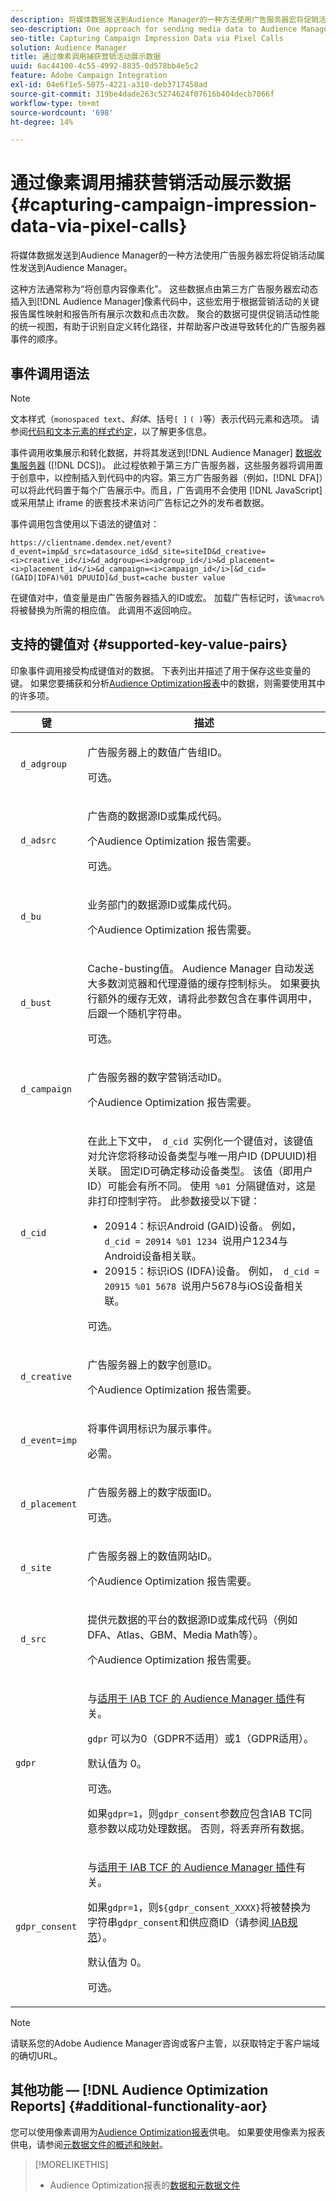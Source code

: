 ```yaml
---
description: 将媒体数据发送到Audience Manager的一种方法使用广告服务器宏将促销活动属性发送到Audience Manager。
seo-description: One approach for sending media data to Audience Manager uses ad server macros to send campaign attributes to Audience Manager.
seo-title: Capturing Campaign Impression Data via Pixel Calls
solution: Audience Manager
title: 通过像素调用捕获营销活动展示数据
uuid: 6ac44100-4c55-4992-8835-0d578bb4e5c2
feature: Adobe Campaign Integration
exl-id: 04e6f1e5-5075-4221-a310-deb3717458ad
source-git-commit: 319be4dade263c5274624f07616b404decb7066f
workflow-type: tm+mt
source-wordcount: '698'
ht-degree: 14%

---
```


# 通过像素调用捕获营销活动展示数据{#capturing-campaign-impression-data-via-pixel-calls}

将媒体数据发送到Audience Manager的一种方法使用广告服务器宏将促销活动属性发送到Audience Manager。

这种方法通常称为“将创意内容像素化”。 这些数据点由第三方广告服务器宏动态插入到[!DNL Audience Manager]像素代码中，这些宏用于根据营销活动的关键报告属性映射和报告所有展示次数和点击次数。 聚合的数据可提供促销活动性能的统一视图，有助于识别自定义转化路径，并帮助客户改进导致转化的广告服务器事件的顺序。

## 事件调用语法

>[!NOTE]
>
>文本样式（`monospaced text`、*斜体*、括号`[ ]` `( )`等）表示代码元素和选项。 请参阅[代码和文本元素的样式约定](../../reference/code-style-elements.md)，以了解更多信息。

事件调用收集展示和转化数据，并将其发送到[!DNL Audience Manager] [数据收集服务器](/help/using/reference/system-components/components-data-collection.md) ([!DNL DCS])。 此过程依赖于第三方广告服务器，这些服务器将调用置于创意中，以控制插入到代码中的内容。第三方广告服务器（例如，[!DNL DFA]）可以将此代码置于每个广告展示中。而且，广告调用不会使用 [!DNL JavaScript] 或采用禁止 iframe 的嵌套技术来访问广告标记之外的发布者数据。

事件调用包含使用以下语法的键值对：

```
https://clientname.demdex.net/event?d_event=imp&d_src=datasource_id&d_site=siteID&d_creative=<i>creative_id</i>&d_adgroup=<i>adgroup_id</i>&d_placement=<i>placement_id</i>&d_campaign=<i>campaign_id</i>[&d_cid=(GAID|IDFA)%01 DPUUID]&d_bust=cache buster value
```

在键值对中，值变量是由广告服务器插入的ID或宏。 加载广告标记时，该`%macro%`将被替换为所需的相应值。 此调用不返回响应。

## 支持的键值对 {#supported-key-value-pairs}

印象事件调用接受构成键值对的数据。 下表列出并描述了用于保存这些变量的键。 如果您要捕获和分析[Audience Optimization报表](../../reporting/audience-optimization-reports/audience-optimization-reports.md)中的数据，则需要使用其中的许多项。

<table id="table_F068C4D49F7D4775924D3CA712BF15BA"> 
 <thead> 
  <tr> 
   <th colname="col1" class="entry"> 键 </th> 
   <th colname="col2" class="entry"> 描述 </th> 
  </tr> 
 </thead>
 <tbody> 
  <tr> 
   <td colname="col1"> <code> d_adgroup </code> </td> 
   <td colname="col2"> <p>广告服务器上的数值广告组ID。 </p> <p>可选。 </p> </td> 
  </tr> 
  <tr> 
   <td colname="col1"> <code> d_adsrc </code> </td> 
   <td colname="col2"> <p>广告商的数据源ID或集成代码。 </p> <p><span class="wintitle">个Audience Optimization </span>报告需要。 </p> <p>可选。</p> </td> 
  </tr> 
  <tr> 
   <td colname="col1"> <code> d_bu </code> </td> 
   <td colname="col2"> <p>业务部门的数据源ID或集成代码。 </p> <p><span class="wintitle">个Audience Optimization </span>报告需要。 </p> </td> 
  </tr> 
  <tr> 
   <td colname="col1"> <p> <code> d_bust </code> </p> </td> 
   <td colname="col2"> <p>Cache-busting值。 <span class="keyword"> Audience Manager </span>自动发送大多数浏览器和代理遵循的缓存控制标头。 如果要执行额外的缓存无效，请将此参数包含在事件调用中，后跟一个随机字符串。 </p> <p> 可选。 </p> </td> 
  </tr> 
  <tr> 
   <td colname="col1"> <code> d_campaign </code> </td> 
   <td colname="col2"> <p>广告服务器的数字营销活动ID。 </p> <p><span class="wintitle">个Audience Optimization </span>报告需要。 </p> </td> 
  </tr> 
  <tr> 
   <td colname="col1"> <code> d_cid </code> </td> 
   <td colname="col2"> <p>在此上下文中，<code> d_cid </code>实例化一个键值对，该键值对允许您将移动设备类型与唯一用户ID (DPUUID)相关联。 固定ID可确定移动设备类型。 该值（即用户ID）可能会有所不同。 使用<code> %01 </code>分隔键值对，这是非打印控制字符。 此参数接受以下键： </p> 
    <ul id="ul_4D5D696D10B34615867AF3B64A938878"> 
     <li id="li_A4BD4B0C8C9443BF99075CDFACC013F6">20914：标识Android (GAID)设备。 例如，<code> d_cid = 20914 %01 1234 </code>说用户1234与Android设备相关联。 </li> 
     <li id="li_F83D7B3EC4D24D0187BFE639E2812B36">20915：标识iOS (IDFA)设备。 例如，<code> d_cid = 20915 %01 5678 </code>说用户5678与iOS设备相关联。 </li> 
    </ul> <p>可选。 </p> </td> 
  </tr> 
  <tr> 
   <td colname="col1"> <code> d_creative </code> </td> 
   <td colname="col2"> <p>广告服务器上的数字创意ID。 </p> <p><span class="wintitle">个Audience Optimization </span>报告需要。 </p> </td> 
  </tr> 
  <tr> 
   <td colname="col1"> <code> d_event=imp </code> </td> 
   <td colname="col2"> <p>将事件调用标识为展示事件。 </p> <p>必需。 </p> </td> 
  </tr> 
  <tr> 
   <td colname="col1"> <code> d_placement </code> </td> 
   <td colname="col2"> <p>广告服务器上的数字版面ID。 </p> <p> 可选。 </p> </td> 
  </tr> 
  <tr> 
   <td colname="col1"> <code> d_site </code> </td> 
   <td colname="col2"> <p>广告服务器上的数值网站ID。 </p> <p><span class="wintitle">个Audience Optimization </span>报告需要。 </p> </td> 
  </tr> 
  <tr> 
   <td colname="col1"> <code> d_src </code> </td> 
   <td colname="col2"> <p>提供元数据的平台的数据源ID或集成代码（例如DFA、Atlas、GBM、Media Math等）。 </p> <p><span class="wintitle">个Audience Optimization </span>报告需要。 </p> </td> 
  </tr> 
   <tr> 
   <td colname="col1"> <code>gdpr</code>  </td> 
   <td colname="col2"> <p>与<a href="../../overview/data-security-and-privacy/aam-iab-plugin.md">适用于 IAB TCF 的 Audience Manager 插件</a>有关。</p> <p><code>gdpr</code> 可以为0（GDPR不适用）或1（GDPR适用）。</p> <p>默认值为 0。</p><p>可选。</p><p>如果<code>gdpr=1</code>，则<code>gdpr_consent</code>参数应包含IAB TC同意参数以成功处理数据。 否则，将丢弃所有数据。</p> </td> 
  </tr>
   <tr> 
   <td colname="col1"> <code>gdpr_consent</code> </td> 
   <td colname="col2"> <p>与<a href="../../overview/data-security-and-privacy/aam-iab-plugin.md">适用于 IAB TCF 的 Audience Manager 插件</a>有关。</p><p> 如果<code>gdpr=1</code>，则<code>${gdpr_consent_XXXX}</code>将被替换为字符串<code>gdpr_consent</code>和供应商ID（请参阅<a href="https://github.com/InteractiveAdvertisingBureau/GDPR-Transparency-and-Consent-Framework/blob/master/TCFv2/IAB%20Tech%20Lab%20-%20Consent%20string%20and%20vendor%20list%20formats%20v2.md#about-the-transparency--consent-string-tc-string" format="http" scope="external"> IAB规范</a>）。</p> <p>默认值为 0。</p><p>可选。</p></td> 
  </tr> 
 </tbody> 
</table>

>[!NOTE]
>
>请联系您的Adobe Audience Manager咨询或客户主管，以获取特定于客户端域的确切URL。

## 其他功能 — [!DNL Audience Optimization Reports] {#additional-functionality-aor}

您可以使用像素调用为[Audience Optimization报表](/help/using/reporting/audience-optimization-reports/audience-optimization-reports.md)供电。 如果要使用像素为报表供电，请参阅[元数据文件的概述和映射](/help/using/reporting/audience-optimization-reports/metadata-files-intro/metadata-file-overview.md)。

>[!MORELIKETHIS]
>
>* Audience Optimization报表的[数据和元数据文件](../../reporting/audience-optimization-reports/metadata-files-intro/metadata-files-intro.md)
